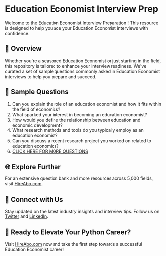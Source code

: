 # Education Economist Interview Prep

Welcome to the Education Economist Interview Preparation ! This resource is designed to help you ace your Education Economist interviews with confidence.

## 🚀 Overview

Whether you're a seasoned Education Economist or just starting in the field, this repository is tailored to enhance your interview readiness. We've curated a set of sample questions commonly asked in Education Economist interviews to help you prepare and succeed.

## 📝 Sample Questions

1. Can you explain the role of an education economist and how it fits within the field of economics?
2. What sparked your interest in becoming an education economist?
3. How would you define the relationship between education and economic development?
4. What research methods and tools do you typically employ as an education economist?
5. Can you discuss a recent research project you worked on related to education economics?
6. [CLICK HERE FOR MORE QUESTIONS](https://hireabo.com/job/7_4_29/Education%20Economist)

## 🌐 Explore Further

For an extensive question bank and more resources across 5,000 fields, visit [HireAbo.com](https://www.hireabo.com).

## 📱 Connect with Us

Stay updated on the latest industry insights and interview tips. Follow us on [Twitter](https://twitter.com/hireabo) and [LinkedIn](https://www.linkedin.com/in/hire-abo-3609972a8/).

## 🚀 Ready to Elevate Your Python Career?

Visit [HireAbo.com](https://www.hireabo.com) now and take the first step towards a successful Education Economist career!